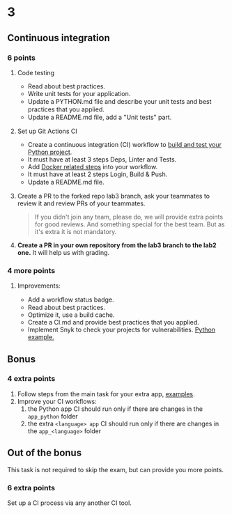 # 3

## Continuous integration

### 6 points

1. Code testing

   * Read about best practices.
   * Write unit tests for your application.
   * Update a PYTHON.md ﬁle and describe your unit tests and best practices that you applied.
   * Update a README.md ﬁle, add a "Unit tests" part.

2. Set up Git Actions CI

   * Create a continuous integration (CI) workflow to [build and test your Python project](https://docs.github.com/en/actions/automating-builds-and-tests/building-and-testing-python).
   * It must have at least 3 steps Deps, Linter and Tests.
   * Add [Docker related steps](https://docs.docker.com/ci-cd/github-actions/) into your workflow.
   * It must have at least 2 steps Login, Build & Push.
   * Update a README.md ﬁle.

3. Create a PR to the forked repo lab3 branch, ask your teammates to review it and review PRs of your teammates.
   > If you didn't join any team, please do, we will provide extra points for good reviews. And something special for the best team. But as it's extra it is not mandatory.
4. **Create a PR in your own repository from the lab3 branch to the lab2 one.** It will help us with grading.


### 4 more points

1. Improvements:

   * Add a workﬂow status badge.
   * Read about best practices.
   * Optimize it, use a build cache.
   * Create a CI.md and provide best practices that you applied.
   * Implement Snyk to check your projects for vulnerabilities. [Python example.](https://github.com/snyk/actions/tree/master/python-3.8)

## Bonus

### 4 extra points

1. Follow steps from the main task for your extra app, [examples](https://github.com/actions/starter-workflows/tree/main/ci).
2. Improve your CI workflows:
   1. the Python app CI should run only if there are changes in the `app_python` folder
   2. the extra `<language> app` CI should run only if there are changes in the `app_<language>` folder


## Out of the bonus

This task is not required to skip the exam, but can provide you more points.

### 6 extra points

Set up a CI process via any another CI tool.
